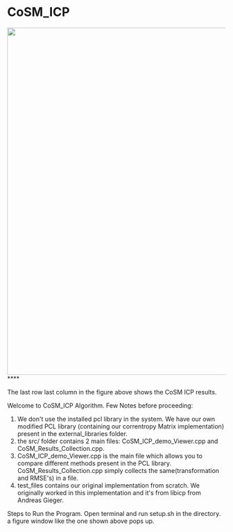 # CoSM_ICP
<img src="gif_1.gif" width="1380" height="800"/>****

The last row last column in the figure above shows the CoSM ICP results.

Welcome to CoSM_ICP Algorithm.
Few Notes before proceeding:
1) We don't use the installed pcl library in the system. We have our own modified PCL library (containing our correntropy Matrix implementation) present in the external_libraries folder. 
2) the src/ folder contains 2 main files: CoSM_ICP_demo_Viewer.cpp and CoSM_Results_Collection.cpp.
3) CoSM_ICP_demo_Viewer.cpp is the main file which allows you to compare different methods present in the PCL library. CoSM_Results_Collection.cpp simply collects the same(transformation and RMSE's) in a file.
4) test_files contains our original implementation from scratch. We originally worked in this implementation and it's from libicp from Andreas Gieger.

Steps to Run the Program.
  Open terminal and run setup.sh in the directory. 
  a figure window like the one shown above pops up.
  
  
